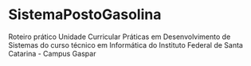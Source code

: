 # SistemaPostoGasolina
Roteiro prático Unidade Curricular Práticas em Desenvolvimento de Sistemas do curso técnico em Informática do Instituto Federal de Santa Catarina - Campus Gaspar
